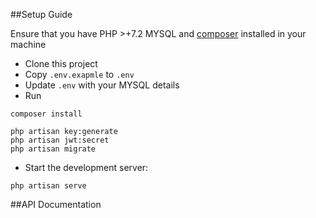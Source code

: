 ##Setup Guide

Ensure that you have PHP >+7.2 MYSQL and  [composer](https://getcomposer.org/)
installed in your machine

* Clone this project
* Copy `.env.exapmle` to `.env` 
* Update `.env` with your MYSQL details
* Run 
```shell script
composer install
```
```shell script
php artisan key:generate
php artisan jwt:secret
php artisan migrate
```

* Start the development server:
```shell script
php artisan serve
```

##API Documentation
